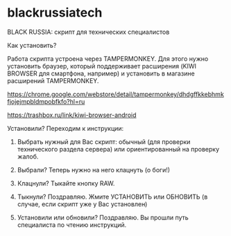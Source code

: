 # blackrussiatech
BLACK RUSSIA: скрипт для технических специалистов

Как установить?

Работа скрипта устроена через TAMPERMONKEY. Для этого нужно установить браузер, который поддерживает расширения (KIWI BROWSER для смартфона, например) и установить в магазине расширений TAMPERMONKEY. 

https://chrome.google.com/webstore/detail/tampermonkey/dhdgffkkebhmkfjojejmpbldmpobfkfo?hl=ru

https://trashbox.ru/link/kiwi-browser-android


Установили? Переходим к инструкции:



1. Выбрать нужный для Вас скрипт: обычный (для проверки технического раздела сервера) или ориентированный на проверку жалоб.

2. Выбрали? Теперь нужно на него клацнуть (о боги!)

3. Клацнули? Тыкайте кнопку RAW.

4. Тыкнули? Поздравляю. Жмите УСТАНОВИТЬ или ОБНОВИТЬ (в случае, если скрипт уже у Вас установлен)

5. Установили или обновили? Поздравляю. Вы прошли путь специалиста по чтению инструкций.
